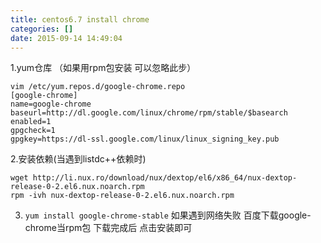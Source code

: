 ```yaml
---
title: centos6.7 install chrome
categories: []
date: 2015-09-14 14:49:04
---
```


1.yum仓库 （如果用rpm包安装 可以忽略此步）
```
vim /etc/yum.repos.d/google-chrome.repo
[google-chrome]
name=google-chrome
baseurl=http://dl.google.com/linux/chrome/rpm/stable/$basearch
enabled=1
gpgcheck=1
gpgkey=https://dl-ssl.google.com/linux/linux_signing_key.pub
```
2.安装依赖(当遇到listdc++依赖时)
```
wget http://li.nux.ro/download/nux/dextop/el6/x86_64/nux-dextop-release-0-2.el6.nux.noarch.rpm
rpm -ivh nux-dextop-release-0-2.el6.nux.noarch.rpm
```
3. ```yum install google-chrome-stable```
如果遇到网络失败 百度下载google-chrome当rpm包
下载完成后 点击安装即可

